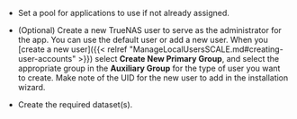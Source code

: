 &NewLine;

* Set a pool for applications to use if not already assigned.

* (Optional) Create a new TrueNAS user to serve as the administrator for the app.
  You can use the default user or add a new user.
  When you [create a new user]({{< relref "ManageLocalUsersSCALE.md#creating-user-accounts" >}}) select **Create New Primary Group**, and select the appropriate group in the **Auxiliary Group** for the type of user you want to create. Make note of the UID for the new user to add in the installation wizard.

* Create the required dataset(s).